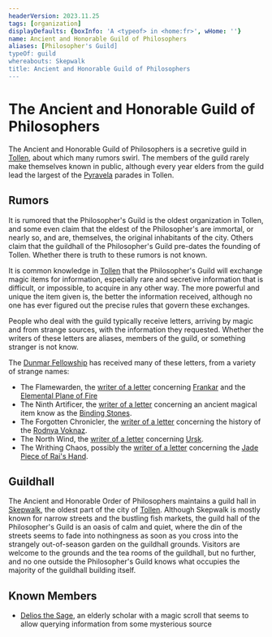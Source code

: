```yaml
---
headerVersion: 2023.11.25
tags: [organization]
displayDefaults: {boxInfo: 'A <typeof> in <home:fr>', wHome: ''}
name: Ancient and Honorable Guild of Philosophers
aliases: [Philosopher's Guild]
typeOf: guild
whereabouts: Skepwalk
title: Ancient and Honorable Guild of Philosophers
---
```

# The Ancient and Honorable Guild of Philosophers

The Ancient and Honorable Guild of Philosophers is a secretive guild in [Tollen](<../../gazetteer/western-green-sea/tollen/tollen.md>), about which many rumors swirl. The members of the guild rarely make themselves known in public, although every year elders from the guild lead the largest of the [Pyravela](<../../time/holidays-and-festivals/pyravela.md>) parades in Tollen. 
## Rumors

It is rumored that the Philosopher's Guild is the oldest organization in Tollen, and some even claim that the eldest of the Philosopher's are immortal, or nearly so, and are, themselves, the original inhabitants of the city. Others claim that the guildhall of the Philosopher's Guild pre-dates the founding of Tollen. Whether there is truth to these rumors is not known. 

It is common knowledge in [Tollen](<../../gazetteer/western-green-sea/tollen/tollen.md>) that the Philosopher's Guild will exchange magic items for information, especially rare and secretive information that is difficult, or impossible, to acquire in any other way. The more powerful and unique the item given is, the better the information received, although no one has ever figured out the precise rules that govern these exchanges. 

People who deal with the guild typically receive letters, arriving by magic and from strange sources, with the information they requested. Whether the writers of these letters are aliases, members of the guild, or something stranger is not know. 


The [Dunmar Fellowship](<../../people/pcs/dunmar-fellowship/dunmar-fellowship.md>) has received many of these letters, from a variety of strange names:
- The Flamewarden, the [writer of a letter](<../../campaigns/dunmari-frontier/letters-and-notes/philosopher-s-information-concerning-frankar.md>) concerning [Frankar](<../../people/dwarves/frankar.md>) and the [Elemental Plane of Fire](<../../cosmology/multiverse/energy-realms/elemental-realms/elemental-plane-of-fire/elemental-plane-of-fire.md>)
- The Ninth Artificer, the [writer of a letter](<../../campaigns/dunmari-frontier/letters-and-notes/philosopher-s-information-concerning-binding-stones.md>) concerning an ancient magical item know as the [Binding Stones](<../../campaigns/dunmari-frontier/treasure/binding-stones.md>). 
- The Forgotten Chronicler, the [writer of a letter](<../../campaigns/dunmari-frontier/letters-and-notes/philosopher-s-information-concerning-rodnya-voknaz.md>) concerning the history of the [Rodnya Voknaz](<../urskan-magical-organizations/rodnya-voknaz.md>). 
- The North Wind, the [writer of a letter](<../../campaigns/dunmari-frontier/letters-and-notes/philosopher-s-information-concerning-ursk.md>) concerning [Ursk](<../../gazetteer/northern-green-sea/ursk.md>). 
- The Writhing Chaos, possibly the [writer of a letter](<../../campaigns/dunmari-frontier/letters-and-notes/philosopher-s-information-concerning-rai-s-hand.md>) concerning the [Jade Piece of Rai's Hand](<../../campaigns/dunmari-frontier/treasure/jade-piece-of-rai-s-hand.md>). 

## Guildhall

The Ancient and Honorable Order of Philosophers maintains a guild hall in [Skepwalk](<../../gazetteer/western-green-sea/tollen/skepwalk.md>), the oldest part of the city of [Tollen](<../../gazetteer/western-green-sea/tollen/tollen.md>). Although Skepwalk is mostly known for narrow streets and the bustling fish markets, the guild hall of the Philosopher's Guild is an oasis of calm and quiet, where the din of the streets seems to fade into nothingness as soon as you cross into the strangely out-of-season garden on the guildhall grounds. Visitors are welcome to the grounds and the tea rooms of the guildhall, but no further, and no one outside the Philosopher's Guild knows what occupies the majority of the guildhall building itself.  
## Known Members

- [Delios the Sage](<../../people/tollenders/delios-the-sage.md>), an elderly scholar with a magic scroll that seems to allow querying information from some mysterious source

